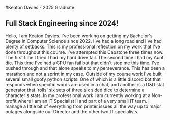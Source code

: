 #Keaton Davies - 2025 Graduate
## Full Stack Engineering since 2024!

Hello, I am Keaton Davies. I've been working on getting my Bachelor's Degree in Computer Science since 2022. I've had a long road and I've had plenty of setbacks. This is my professional reflection on my work that I've done throughout this course. I've attempted this Capstone three times now. The first time I tried I had my hard drive fail. The second time I had my Aunt die. This time I've had a CPU fan fail but that didn't stop me this time. I've pushed through and that alone speaks to my perseverance. This has been a marathon and not a sprint in my case. Outside of my course work I've built several small goofy python scripts. One of which is a little discord bot that responds when specific words are used in a chat, and another is a D&D stat generator that 'rolls' six sets of three six sided dice to determine a character's stats. In my professional work I am currently working at a Non-profit where I am an IT Specialist II and part of a very small IT team. I manage a little bit of everything from printer issues all the way up to major outages alongside our Director and the other two IT specialists. 

